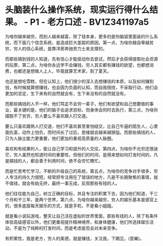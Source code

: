 # 头脑装什么操作系统，现实运行得什么结果。 - P1 - 老方口述 - BV1Z341197a5

为啥你越来越穷，而别人越来越富，除了钱本身，更多的是你脑袋里面装的什么系统，而下面几个信念系统，是造成巨大差距的原因，第一点，为啥你越自卑越贫穷，穷人的信心系统，是靠洋房奔驰劳力士来支撑的。

而那些搞到钱的人知道，先有信心才能驱动你去尝试，然后才会获得提取社会资源的玩票，第二点，为啥你永远学不会赚钱，穷人其实都有赚钱的欲望，也都想消费，也都还是想做人上人，毕竟就算艺术家，到了夏天。

也还是想吃雪糕，但在认知上，他们很少的深入去想赚钱的本质，以及如何赚到钱，有时候就算想赚钱，也会因为负面的认知，而自我阻挠，不采取行动，他们会更加的坚定，生下来有的自然就会有，生下来没有的自然就没有。

而那些搞钱的人不一样，他们笃定不会穷一辈子，他们有欲望和自己想要做的事业，最关键的是，他们的脑子会追求目标，但身体会同时去执行，第三点，为啥你摆脱不了贫穷，穷人要么不喜欢跟人打交道。

要么只喜欢跟熟人打交道，他们不喜欢甚至害怕结交，比自己牛逼的陌生人，心里面仇富，动作上怕负，而时间长了过后，思维就会越来越狭隘，而那些搞钱的人，只为人脉比能力更重要，他们更加的重视高质量的人脉圈。

喜欢和有结果的人，能让自己学习和提升的人交往，第四点，为啥你不光穷还很迷茫，穷人虽然也知道时间的重要性，但他们的时间，是用来想如何打发时间的，凡是搞钱的人，都会善于利用时间，绝不会穷忙瞎忙。

而是忙思考忙学习，不断的升级自己的系统，第五点，为啥你的竞争对手很多，穷人专注的持久力很短，经常把专注用在了错误的地方，凡是不长期聚焦的事情，就不值钱，就会有始无终，最终一事无成，反观那些有钱的人。

他们往往能为自己，树立正确的目标，并且专注的积累下去，因为他们知道，干三个月和干三年，是两个世界，第六点，为啥你越来越穷，穷人的娱乐基本是感官上的，很多底层每天娱乐的方式，就是手机，不是看小姐姐。

就是看小说玩游戏，整天让自己活在虚拟的世界里面，那些有钱的人，除了有条件体验高级感官以外，他们更重视提升精神境界，和身体健康，他们所选择娱乐活动，不是为了纯粹的打发时间，而是考虑是否会对未来竞争。

有积累性，我是老方，穷人的美德，就是赚钱，关注我，下期见，(音樂)。